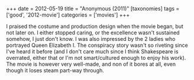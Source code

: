 +++
date = 2012-05-19
title = "Anonymous (2011)"
[taxonomies]
tags = ['good', '2012-movie']
categories = ['movies']
+++

I praised the costume and production design when the movie began, but
not later on. I either stopped caring, or the excellence wasn't
sustained somehow, I just don't know. I was also impressed by the 2
ladies who portrayed Queen Elizabeth I. The conspiracy story wasn't so
riveting since I've heard it before (and I don't care much since I
think Shakespeare is overrated, either that or I'm not smart/cultured
enough to enjoy his work). The movie is however very well-made, and non
of it bores at all, even though it loses steam part-way through.

